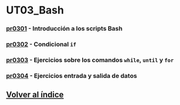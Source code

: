 # UT03_Bash

### [pr0301](./practicas/pr0301/pr0301.md) - Introducción a los scripts Bash

### [pr0302](./practicas/pr0302/pr0302.md) - Condicional `if`

### [pr0303](./practicas/pr0303/pr0303.md) - Ejercicios sobre los comandos `while`, `until` y `for`

### [pr0304](./practicas/pr0304/pr0304.md) - Ejercicios entrada y salida de datos

## [Volver al índice](../index.md)
